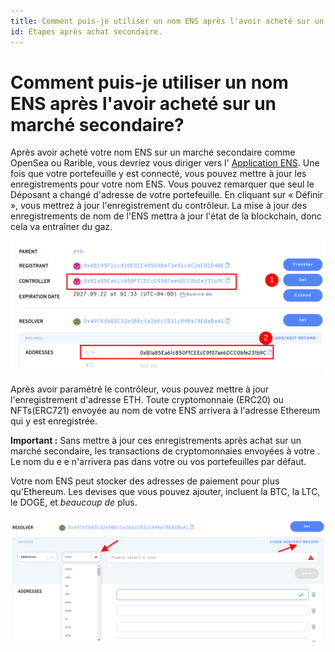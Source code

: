 ```yaml
---
title: Comment puis-je utiliser un nom ENS après l'avoir acheté sur un marché secondaire?
id: Étapes après achat secondaire.
---
```


# Comment puis-je utiliser un nom ENS après l'avoir acheté sur un marché secondaire?

Après avoir acheté votre nom ENS sur un marché secondaire comme OpenSea ou Rarible, vous devriez vous diriger vers l' [Application ENS](https://app.ens.domains). Une fois que votre portefeuille y est connecté, vous pouvez mettre à jour les enregistrements pour votre nom ENS. Vous pouvez remarquer que seul le Déposant a changé d'adresse de votre portefeuille. En cliquant sur « Définir », vous mettrez à jour l'enregistrement du contrôleur. La mise à jour des enregistrements de nom de l'ENS mettra à jour l'état de la blockchain, donc cela va entraîner du gaz.

![Modification du contrôleur.](./img/second-market-1.png "Le contrôleur surligné dans l'application manager.")


Après avoir paramétré le contrôleur, vous pouvez mettre à jour l'enregistrement d'adresse ETH. Toute cryptomonnaie (ERC20) ou NFTs(ERC721) envoyée au nom de votre ENS arrivera à l'adresse Ethereum qui y est enregistrée.

**Important :** Sans mettre à jour ces enregistrements après achat sur un marché secondaire, les transactions de cryptomonnaies envoyées à votre . Le nom du e e n'arrivera pas dans votre ou vos portefeuilles par défaut.

Votre nom ENS peut stocker des adresses de paiement pour plus qu'Ethereum. Les devises que vous pouvez ajouter, incluent la BTC, la LTC, le DOGE, et _beaucoup de_ plus.

![Modification de l'enregistrement de la devise.](./img/second-market-2.png "Modification de l'enregistrement de la devise.")


